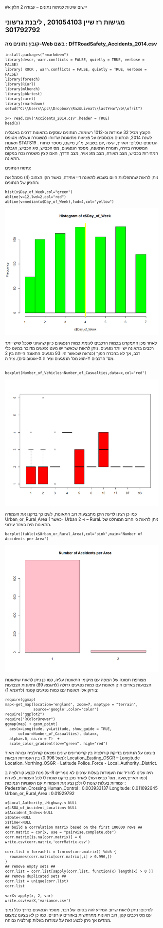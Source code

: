 #יישום שיטות לניתוח נתונים – עבודה 2 חלק א
## מגישות רז שיין 201054103 , ליבנת גרשוני 301792792 ##
### קובץ נתונים מה-Web בשם : DfTRoadSafety_Accidents_2014.csv ###
```{r} 
install.packages("rmarkdown")
library(descr, warn.conflicts = FALSE, quietly = TRUE, verbose = FALSE)
library( ROCR , warn.conflicts = FALSE, quietly = TRUE, verbose = FALSE)
library(foreach)
library(RCurl)
library(mlbench)
library(pbkrtest)
library(caret)
library(rmarkdown)
setwd("C:\\Users\\pc\\Dropbox\\Raz&Livnat\\lastYear\\b\\ofrit")

x<- read.csv('Accidents_2014.csv',header = TRUE)
head(x)
``` 

הקובץ מכיל 32 עמודות וכ-1012 רשומות. הנתונים עוסקים בתאונות דרכים באנגליה לשנת 2014, הנתונים מבוססים על פציעות מתאונות שדווחו למשטרה ונשלפו מטופס תאונות STATS19 .
הנתונים כוללים: תאריך, שעה ,יום בשבוע,  מ"ז, מיקום, מספר כוחות המשטרה בזירה, חומרת התאונה, מספר הנפגעים, מס הכביש, סוג הכביש, הגבלת המהירות בכביש, מצב תאורה, מצב מזג אויר, מצב הדרך, האם קצין משטרה נכח במקום התאונה.

ניתוח הנתונים:


ניתן לראות שהתפלגות היום בשבוע לתאונה דיי אחידה, כאשר הקו הצהוב (4) מסמל את החציון של הנתונים:

```{r} 
hist(x$Day_of_Week,col="green")
abline(v=12,lwd=2,col="red")
abline(v=median(x$Day_of_Week),lwd=4,col="yellow")
``` 
![alt text](https://github.com/razshain/Ex2/blob/master/p1.png "p1")

לאחר מכן התמקדנו בכמות הרכבים לעומת כמות הנפגעים כיוון שהגיוני שככל שיש יותר רכבים בתאונה יש יותר נפגעים. ניתן לראות שכאשר יש מעט נפגעים מדובר במעט כלי רכב, אך לא בהכרח הפוך (כנראה שכאשר היו 93 נפגעים התאונה הייתה בין 2 אוטובוסים).
ציר ה-X הוא מס' הנפגעים וציר ה-Y מס' הרכבים.

```{r} 

boxplot(Number_of_Vehicles~Number_of_Casualties,data=x,col="red")

``` 
![alt text](https://github.com/razshain/Ex2/blob/master/p2.png "p2")

כמו כן רצינו לדעת היכן מתבצעות רוב התאונות, לשם כך בדקנו את העמודה Urban_or_Rural_Area כאשר 1- Urban ו- 2 – Rural. ניתן לראות כי הרוב המוחלט של התאונות היה באזור עירוני.

```{r} 
barplot(table(x$Urban_or_Rural_Area),col="pink",main="Number of Accidents per Area")
``` 

![alt text](https://github.com/razshain/Ex2/blob/master/p3.png "p3")

מצורפת תמונה של המפה עם מיקומי התאונות עליה, כמו כן ניתן לראות שתאונות הצבועות באדום הינן תאונות עם כמות נפגעים גדולה (לדוגמא 89) ותאונות הצבועות בירוק אלו תאונות עם כמות נפגעים קטנה (לדוגמא 1): 

```{r} 
require(ggmap)
map<-get_map(location='england', zoom=7, maptype = "terrain",
             source='google',color='color')
require("ggplot2")
require("RColorBrewer")
ggmap(map) + geom_point(
  aes(x=Longitude, y=Latitude, show_guide = TRUE, 
      colour=Number_of_Casualties), data=x, 
  alpha=.6, na.rm = T)  + 
  scale_color_gradient(low="green", high="red")
``` 

ביצענו על הנתונים בדיקת קורולציה בין קריטריונים שונים ומצאנו קורולציה גבוהה מאוד (מעל 0.996) בין העמודות הבאות: 
Location_Easting_OSGR – Longitude
Location_Northing_OSGR – Latitude
Police_Force - Local_Authority_.District.

על מנת לבצע קורולציה ב-R היה עלינו להוריד את העמודות בעלות ערכים לא נומריים (כמו תאריך,שעה, מס' כביש ועוד)
לאחר מכן בדקנו שונות 0 לכל העמודות, לא היו עמודות בעלות שונות 0 ולכן נציג את העמודות עם השונויות הנמוכות :
Pedestrian_Crossing.Human_Control : 0.003933137
Longitude: 0.011092645
Urban_or_Rural_Area : 0.01929792

```{r} 
x$Local_Authority_.Highway.<-NULL
x$LSOA_of_Accident_Location<-NULL
x$Accident_Index<-NULL
x$Date<-NULL
x$Time<-NULL
## build a correlation matrix based on the first 100000 rows ##
corr.matrix = cor(x, use = "pairwise.complete.obs")
corr.matrix[is.na(corr.matrix)] = 0
write.csv(corr.matrix,'corrMatrix.csv')

corr.list = foreach(i = 1:nrow(corr.matrix)) %do% {
  rownames(corr.matrix[corr.matrix[,i] > 0.996,])
}
## remove empty sets ##
corr.list = corr.list[sapply(corr.list, function(x) length(x) > 0 )]
## remove duplicated sets ##
corr.list = unique(corr.list)
corr.list

varX<-apply(x, 2, var)
write.csv(varX,'variance.csv')
``` 

לסיכום: ניתן לראות שרוב המידע זהה בסופו של דבר, מספר הנפגעים בדרך כלל נמוך עם מס רכבים קטן, רוב תאונות מתרחשות באזורים עירוניים. כמו כן לא בצענו צמצום ממדים אך ניתן לבצע זאת על עמודות בעלות קורלציה גבוהה.


